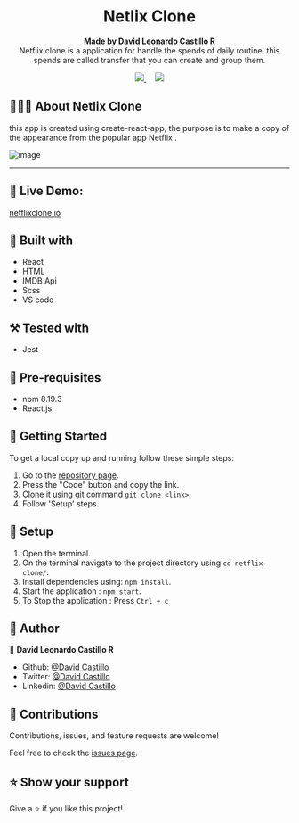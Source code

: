 <h1 align="center">Netlix Clone</h1>

<p align="center">
  <strong>Made by David Leonardo Castillo R</strong>
  <br>
   Netflix clone is a  application for  handle the spends of daily routine, this spends are called transfer that you can create and group them.
</p>

<p align="center">
  <a href="https://github.com/Fanger53/netflix-clone/issues">
    <img src="https://img.shields.io/badge/REPORT%20A%20BUG-purple?style=for-the-badge">
  </a>
   ‎ ‎ ‎ ‎
  <a href="https://github.com/Fanger53/netflix-clone/issues">
    <img src="https://img.shields.io/badge/Request%20a%20feature-purple?style=for-the-badge">
  </a>
</p>



## 👩🏼‍💻 About Netlix Clone

this  app is created using create-react-app, the purpose is to make a copy of the appearance from the popular app Netflix .<br>


![image](https://user-images.githubusercontent.com/31552010/232798804-2221471a-d5d9-480e-9cf1-31e55eb2eb0c.png)



<hr>


## 🔴 Live Demo:

[netflixclone.io](https://Fanger53.github.io/netflix-clone)

## 🔧 Built with

- React
- HTML
- IMDB Api
- Scss
- VS code

## ⚒️ Tested with

- Jest


## 📝 Pre-requisites

- npm 8.19.3
- React.js

## 🤖 Getting Started

To get a local copy up and running follow these simple steps:

1. Go to the [repository page](https://github.com/Fanger53/netflix-clone).
2. Press the "Code" button and copy the link.
3. Clone it using git command `git clone <link>`.
4. Follow 'Setup' steps.

## 📝 Setup

1. Open the terminal.
2. On the terminal navigate to the project directory using `cd netflix-clone/`.
3. Install dependencies using: `npm install`.
4. Start the application : `npm start`.
5. To Stop the application : Press `Ctrl + c`

## 👥 Author

👤 **David Leonardo Castillo R**

- Github: [@David Castillo](https://github.com/Fanger53)
- Twitter: [@David Castillo](https://twitter.com/DavidLe97005129)
- Linkedin: [@David Castillo](https://www.linkedin.com/in/david-castillo-61ba10b8/)


## 🤝 Contributions

Contributions, issues, and feature requests are welcome!

Feel free to check the [issues page](https://github.com/Fanger53/netflix-clone/issues).


## ⭐ Show your support

Give a ⭐️ if you like this project!
